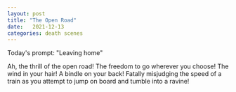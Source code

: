 ```yaml
---
layout: post
title: "The Open Road"
date:   2021-12-13
categories: death scenes
---
```

Today's prompt: "Leaving home"

Ah, the thrill of the open road! The freedom to go wherever you choose! The wind in your hair! A bindle on your back! Fatally misjudging the speed of a train as you attempt to jump on board and tumble into a ravine!

